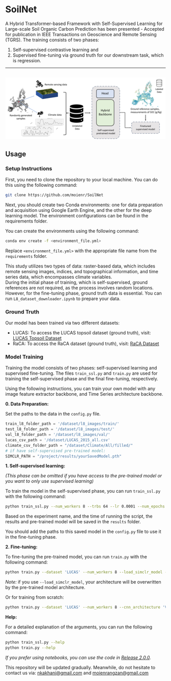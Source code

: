 # SoilNet

A Hybrid Transformer-based Framework with Self-Supervised Learning for Large-scale Soil Organic Carbon Prediction has been presented - Accepted for publication in IEEE Transactions on Geoscience and Remote Sensing (TGRS). 
The training consists of two phases: 

1) Self-supervised contrastive learning and <br>
2) Supervised fine-tuning via ground truth for our downstream task, which is regression.

---
![Graohical_abstract](https://github.com/moienr/SoilNet/blob/main/readme_imgs/Graphical_abs2.jpg)
---
## Usage

### Setup Instructions

First, you need to clone the repository to your local machine. You can do this using the following command:

```bash
git clone https://github.com/moienr/SoilNet
```

Next, you should create two Conda environments: one for data preparation and acquisition using Google Earth Engine, and the other for the deep learning model. The environment configurations can be found in the requirements folder.

You can create the environments using the following command:

```bash
conda env create -f <environment_file.yml>
```

Replace `<environment_file.yml>` with the appropriate file name from the `requirements` folder.

This study utilizes two types of data: raster-based data, which includes remote sensing images, indices, and topographical information, and time series data, which encompasses climate variables.<br>
During the initial phase of training, which is self-supervised, ground references are not required, as the process involves random locations. However, for the fine-tuning phase, ground truth data is essential. You can run `L8_dataset_downloader.ipynb` to prepare your data.

### Ground Truth
Our model has been trained via two different datasets:
- LUCAS: To access the LUCAS topsoil dataset (ground truth), visit: [LUCAS Topsoil Dataset](https://esdac.jrc.ec.europa.eu/content/topsoil-physical-properties-europe-based-lucas-topsoil-data)
- RaCA: To access the RaCA dataset (ground truth), visit: [RaCA Dataset](https://www.nrcs.usda.gov/resources/data-and-reports/rapid-carbon-assessment-raca)

### Model Training 
Training the model consists of two phases: self-supervised learning and supervised fine-tuning. The files `train_ssl.py` and `train.py` are used for training the self-supervised phase and the final fine-tuning, respectively.

Using the following instructions, you can train your own model with any image feature extractor backbone, and Time Series architecture backbone. 

**0. Data Preparation:**

Set the paths to the data in the `config.py` file.
```python
train_l8_folder_path = '/dataset/l8_images/train/'
test_l8_folder_path = '/dataset/l8_images/test/'
val_l8_folder_path = '/dataset/l8_images/val/'
lucas_csv_path = '/dataset/LUCAS_2015_all.csv'
climate_csv_folder_path = "/dataset/Climate/All/filled/"
# if have self-supervised pre-trained model:
SIMCLR_PATH = "/project/results/yourSavedModel.pth"
```

**1. Self-supervised learning:**

*(This phase can be omitted if you have access to the pre-trained model or you want to only use supervised learning)*

To train the model in the self-supervised phase, you can run `train_ssl.py` with the following command:

```bash
python train_ssl.py --num_workers 8 --trbs 64 --lr 0.0001 --num_epochs 100 --lr_scheduler 'step' --dataset 'LUCAS' --use_srtm --use_lstm_branch --cnn_architecture 'ViT' --rnn_architecture 'Transformer' --seeds 1 42 86

```

Based on the experiment name, and the time of running the script, the results and pre-trained model will be saved in the `results` folder.

You should add the paths to this saved model in the `config.py` file to use it in the fine-tuning phase.


**2. Fine-tuning:**

To fine-tuning the pre-trained model, you can run `train.py` with the following command:

```bash
python train.py --dataset 'LUCAS' --num_workers 8 --load_simclr_model --trbs 64 --lr 0.0001 --num_epochs 100 --lr_scheduler 'step' --use_srtm --use_lstm_branch --seeds 1 42 86 

```
*Note:* if you use `--load_simclr_model`, your architecture will be overwritten by the pre-trained model architecture.

Or for training from scratch:

```bash
python train.py --dataset 'LUCAS' --num_workers 8 --cnn_architecture 'ViT' --rnn_architecture 'Transformer' --trbs 64 --lr 0.0001 --num_epochs 100 --lr_scheduler 'step' --use_srtm --use_lstm_branch --seeds 1 42 86 

```






**Help:**

For a detailed explanation of the arguments, you can run the following command:

```bash
python train_ssl.py --help
python train.py --help
```

*If you prefer using notebooks, you can use the code in [Release 2.0.0](https://github.com/moienr/SoilNet/releases/tag/v2.0.0).*

This repository will be updated gradually. Meanwhile, do not hesitate to contact us via: nkakhani@gmail.com and 
moienrangzan@gmail.com
